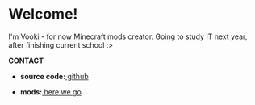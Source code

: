 <h1>Welcome!</h1>
<p>I'm Vooki - for now Minecraft mods creator. Going to study IT next year, after finishing current school :></p>
<p><b>CONTACT</b></p>
  <ul>
  <p><li><b>source code:</b><a href="https://github.com/Lunarous-Team"> github</a></li></p>
  <p><li><b>mods:</b><a href="/mods"> here we go</a></li></p>
  </ul>
